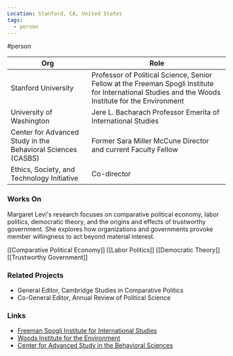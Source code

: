 ```yaml
---
Location: Stanford, CA, United States
tags:
  - person
---
```

#person

| Org                                    | Role                                                                                           |
| -------------------------------------- | ---------------------------------------------------------------------------------------------- |
| Stanford University                    | Professor of Political Science, Senior Fellow at the Freeman Spogli Institute for International Studies and the Woods Institute for the Environment |
| University of Washington               | Jere L. Bacharach Professor Emerita of International Studies                                    |
| Center for Advanced Study in the Behavioral Sciences (CASBS) | Former Sara Miller McCune Director and current Faculty Fellow                                    |
| Ethics, Society, and Technology Initiative | Co-director                                                                                     |

### Works On

Margaret Levi's research focuses on comparative political economy, labor politics, democratic theory, and the origins and effects of trustworthy government. She explores how organizations and governments provoke member willingness to act beyond material interest.

[[Comparative Political Economy]]
[[Labor Politics]]
[[Democratic Theory]]
[[Trustworthy Government]]

### Related Projects

- General Editor, Cambridge Studies in Comparative Politics
- Co-General Editor, Annual Review of Political Science

### Links

- [Freeman Spogli Institute for International Studies](https://fsi.stanford.edu/)
- [Woods Institute for the Environment](https://woods.stanford.edu/)
- [Center for Advanced Study in the Behavioral Sciences](https://casbs.stanford.edu/)
